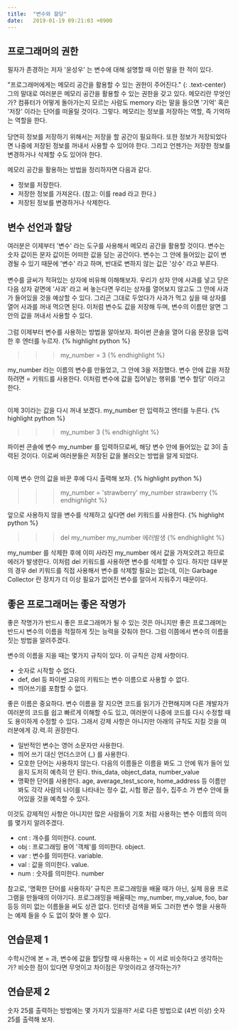 ```yaml
---
title:  "변수와 할당"
date:   2019-01-19 09:21:03 +0900
---
```



## 프로그래머의 권한
필자가 존경하는 저자 '윤성우' 는 변수에 대해 설명할 때 이런 말을 한 적이 있다.

"프로그래머에게는 메모리 공간을 활용할 수 있는 권한이 주어진다."
{: .text-center} 
그의 말대로 여러분은 메모리 공간을 활용할 수 있는 권한을 갖고 있다.
메모리란 무엇인가? 컴퓨터가 어떻게 돌아가는지 모르는 사람도 memory 라는 말을 들으면
'기억' 혹은 '저장' 이라는 단어를 떠올릴 것이다. 그렇다. 메모리는 정보를 
저장하는 역할, 즉 기억하는 역할을 한다.
<br><br>
당연히 정보를 저장하기 위해서는 저장을 할 공간이 필요하다. 또한 정보가 저장되었다면
나중에 저장된 정보를 꺼내서 사용할 수 있어야 한다. 그리고 언젠가는 저장한 정보를 
변경하거나 삭제할 수도 있어야 한다.

메모리 공간을 활용하는 방법을 정리하자면 다음과 같다.
* 정보를 저장한다.
* 저장한 정보를 가져온다. (참고: 이를 read 라고 한다.)
* 저장된 정보를 변경하거나 삭제한다.



## 변수 선언과 할당
여러분은 이제부터 '변수' 라는 도구를 사용해서 메모리 공간을 활용할 것이다.
변수는 숫자 값이든 문자 값이든 어떠한 값을 담는 공간이다. 변수는 그 안에 들어있는 값이
변경될 수 있기 때문에 '변수' 라고 하며, 반대로 변하지 않는 값은 '상수' 라고 부른다.
<br><br>
변수를 글씨가 적혀있는 상자에 비유해 이해해보자. 우리가 상자 안에 사과를 넣고 닫은 다음
상자 겉면에 '사과' 라고 써 놓는다면 우리는 상자를 열어보지 않고도 그 안에 사과가
들어있을 것을 예상할 수 있다. 그리곤 그대로 두었다가 사과가 먹고 싶을 때 상자를 열어
사과를 꺼내 먹으면 된다. 이처럼 변수도 값을 저장해 두며, 변수의 이름만 알면
그 안의 값을 꺼내서 사용할 수 있다.
<br><br>
그럼 이제부터 변수를 사용하는 방법을 알아보자. 파이썬 콘솔을 열어 다음 문장을 입력한 후 엔터를 누르자. 
{% highlight python %}
>>> my_number = 3
{% endhighlight %}

my_number 라는 이름의 변수를 만들었고, 그 안에 3을 저장했다. 변수 안에 값을 저장하려면
= 키워드를 사용한다. 이처럼 변수에 값을 집어넣는 행위를 '변수 할당' 이라고 한다.
<br><br>

이제 3이라는 값을 다시 꺼내 보겠다. my_number 만 입력하고 엔터를 누른다.
{% highlight python %}
>>> my_number
3
{% endhighlight %}

파이썬 콘솔에 변수 my_number 를 입력하므로써, 해당 변수 안에 들어있는 값 3이
출력된 것이다. 이로써 여러분들은 저장된 값을 불러오는 방법을 알게 되었다.
<br><br>

이제 변수 안의 값을 바꾼 후에 다시 출력해 보자.
{% highlight python %}
>>> my_number = 'strawberry'
>>> my_number
strawberry
{% endhighlight %}

앞으로 사용하지 않을 변수를 삭제하고 싶다면 del 키워드를 사용한다.
{% highlight python %}
>>> del my_number
>>> my_number
에러발생
{% endhighlight %}

my_number 를 삭제한 후에 이미 사라진 my_number 에서 값을 가져오려고 하므로
에러가 발생한다. 이처럼 del 키워드를 사용하면 변수를 삭제할 수 있다.
하지만 대부분의 경우 del 키워드를 직접 사용해서 변수를 삭제할 필요는 없는데,
이는 Garbage Collector 란 장치가 더 이상 필요가 없어진 변수를 알아서 지워주기 때문이다. 


## 좋은 프로그래머는 좋은 작명가
좋은 작명가가 반드시 좋은 프로그래머가 될 수 있는 것은 아니지만
좋은 프로그래머는 반드시 변수의 이름을 적절하게 짓는 능력을 갖춰야 한다.
그럼 이쯤에서 변수의 이름을 짓는 방법을 알려주겠다.

변수의 이름을 지을 때는 몇가지 규칙이 있다. 이 규칙은 강제 사항이다.
* 숫자로 시작할 수 없다.
* def, del 등 파이썬 고유의 키워드는 변수 이름으로 사용할 수 없다.
* 띄어쓰기를 포함할 수 없다.

좋은 이름은 중요하다. 변수 이름을 잘 지으면 코드를 읽기가 간편해지며
다른 개발자가 여러분의 코드를 쉽고 빠르게 이해할 수도 있고, 여러분이 나중에
코드를 다시 수정할 때도 용이하게 수정할 수 있다. 그래서
강제 사항은 아니지만 아래의 규칙도 지킬 것을 여러분에게 강.력.히 권장한다.

* 일반적인 변수는 영어 소문자만 사용한다.
* 띄어 쓰기 대신 언더스코어 (_) 를 사용한다.
* 모호한 단어는 사용하지 않는다. 다음의 이름들은 이름을 봐도 그 안에 뭐가 들어 있을지
  도저히 예측히 안 된다. this_data, object_data, number_value 
* 명확한 단어를 사용한다. age, average_test_score, home_address 등 이름만 봐도
각각 사람의 나이를 나타내는 정수 값, 시험 평균 점수, 집주소 가 변수 안에
들어있을 것을 예측할 수 있다.

이것도 강제적인 사항은 아니지만 많은 사람들이 기호 처럼 사용하는
변수 이름의 의미를 몇가지 알려주겠다.
* cnt : 개수를 의미한다. count.
* obj : 프로그래밍 용어 '객체'를 의미한다. object.
* var : 변수를 의미한다. variable.
* val : 값을 의미한다. value.
* num : 숫자를 의미한다. number

참고로, '명확한 단어를 사용하자' 규칙은 프로그래밍을 배울 때가 아닌, 실제 응용 프로그램을
만들때의 이야기다. 프로그래밍을 배울때는 my_number, my_value, foo, bar 등등 의미 없는
이름들을 써도 상관 없다. 인터넷 검색을 봐도 그러한 변수 명을 사용하는 예제 들을 수 도 없이
찾아 볼 수 있다.

## 연습문제 1 
수학시간에 본 = 과, 변수에 값을 할당할 때 사용하는 = 이 서로 비슷하다고 생각하는가?
비슷한 점이 있다면 무엇이고 차이점은 무엇이라고 생각하는가?

## 연습문제 2 
숫자 25를 출력하는 방법에는 몇 가지가 있을까? 서로 다른 방법으로 (4번 이상)
숫자 25를 출력해 보자. 

<!-- 이 문제는 '나는 정말 java를 공부한 적이...' 에서 가져왔다. 나중엔 진짜 내가 만든 문제를 올려보자. -->
